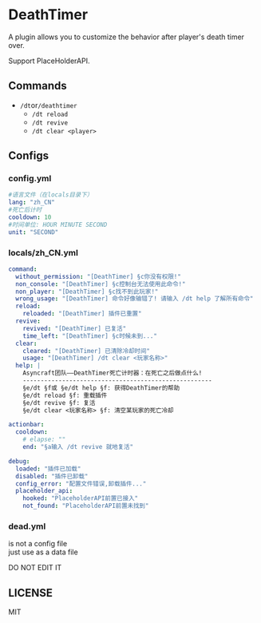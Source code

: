 # DeathTimer

A plugin allows you to customize the behavior after player's death timer over.

Support PlaceHolderAPI.

## Commands

+ `/dt`or`/deathtimer`
    + `/dt reload`
    + `/dt revive`
    + `/dt clear <player>`

## Configs

### config.yml

```yml
#语言文件（在locals目录下）
lang: "zh_CN"
#死亡后计时
cooldown: 10
#时间单位: HOUR MINUTE SECOND
unit: "SECOND"
```

### locals/zh_CN.yml

```yml
command:
  without_permission: "[DeathTimer] §c你没有权限!"
  non_console: "[DeathTimer] §c控制台无法使用此命令!"
  non_player: "[DeathTimer] §c找不到此玩家!"
  wrong_usage: "[DeathTimer] 命令好像输错了! 请输入 /dt help 了解所有命令"
  reload:
    reloaded: "[DeathTimer] 插件已重置"
  revive:
    revived: "[DeathTimer] 已复活"
    time_left: "[DeathTimer] §c时候未到..."
  clear:
    cleared: "[DeathTimer] 已清除冷却时间"
    usage: "[DeathTimer] /dt clear <玩家名称>"
  help: |
    Asyncraft团队——DeathTimer死亡计时器：在死亡之后做点什么!
    -----------------------------------------------------
    §e/dt §f或 §e/dt help §f: 获得DeathTimer的帮助
    §e/dt reload §f: 重载插件
    §e/dt revive §f: 复活
    §e/dt clear <玩家名称> §f: 清空某玩家的死亡冷却

actionbar:
  cooldown:
    # elapse: ""
    end: "§a输入 /dt revive 就地复活"

debug:
  loaded: "插件已加载"
  disabled: "插件已卸载"
  config_error: "配置文件错误,卸载插件..."
  placeholder_api:
    hooked: "PlaceholderAPI前置已接入"
    not_found: "PlaceholderAPI前置未找到"
```

### dead.yml

is not a config file  
just use as a data file

DO NOT EDIT IT

## LICENSE

MIT